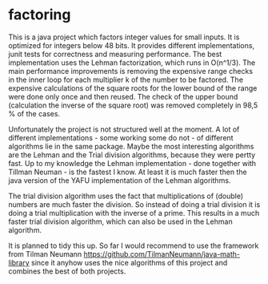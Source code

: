 # factoring

This is a java project which factors integer values for small inputs.
It is optimized for integers below 48 bits.
It provides different implementations, junit tests for correctness and measuring performance.
The best implementation uses the Lehman factorization, which runs in O(n^1/3).
The main performance improvements is removing the expensive range checks in the inner loop for each multiplier k of the number to be factored. The expensive calculations of the square roots for the lower bound of the range were done only once and then reused. The check of the upper bound (calculation the inverse of the square root) was removed completely in 98,5 % of the cases.

Unfortunately the project is not structured well at the moment. A lot of different implementations - some working some do not - of different algorithms lie in the same package. Maybe the most interesting algorithms are the Lehman and the Trial division algorithms, because they were pertty fast. Up to my knowledge the Lehman implementation - done together with Tillman Neuman - is the fastest I know. At least it is much faster then the java version of the YAFU implementation of the Lehman algorithms.

The trial division algorithm uses the fact that multiplications of (double) numbers are much faster the division. So instead of doing a trial division it is doing a trial multiplication with the inverse of a prime. This results in a much faster trial division algorithm, which can also be used in the Lehman algorithm.

It is planned to tidy this up. So far I would recommend to use the framework from Tilman Neumann https://github.com/TilmanNeumann/java-math-library since it anyhow uses the nice algorithms of this project and combines the best of both projects.

